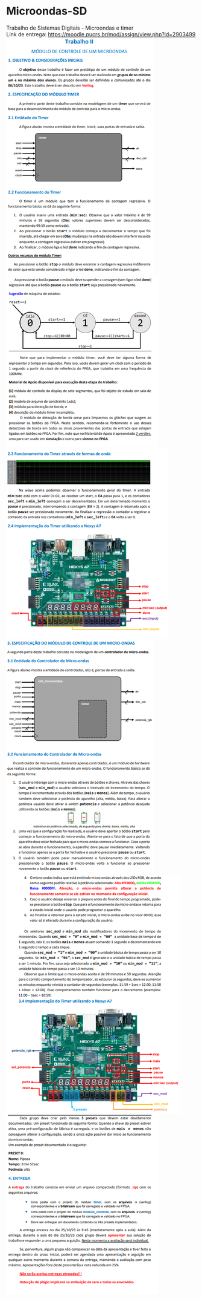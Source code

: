 # Microondas-SD
Trabalho de Sistemas Digitais - Microondas e timer  
Link de entrega: https://moodle.pucrs.br/mod/assign/view.php?id=2903499  
![](images/image_1.png)  
![](images/image_2.png)  
![](images/image_3.png)  
![](images/image_4.png)  
![](images/image_5.png)  
![](images/image_6.png)  
